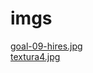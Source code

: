 # imgs 
<a href='https://gabrielryanft.github.io/learning/cursoemvideo/javascript/exercicios-cursoemvideo/tabuada/imgs/goal-09-hires.jpg' target='_blank' rel='next'>goal-09-hires.jpg</a><br/>
<a href='https://gabrielryanft.github.io/learning/cursoemvideo/javascript/exercicios-cursoemvideo/tabuada/imgs/textura4.jpg' target='_blank' rel='next'>textura4.jpg</a><br/>
